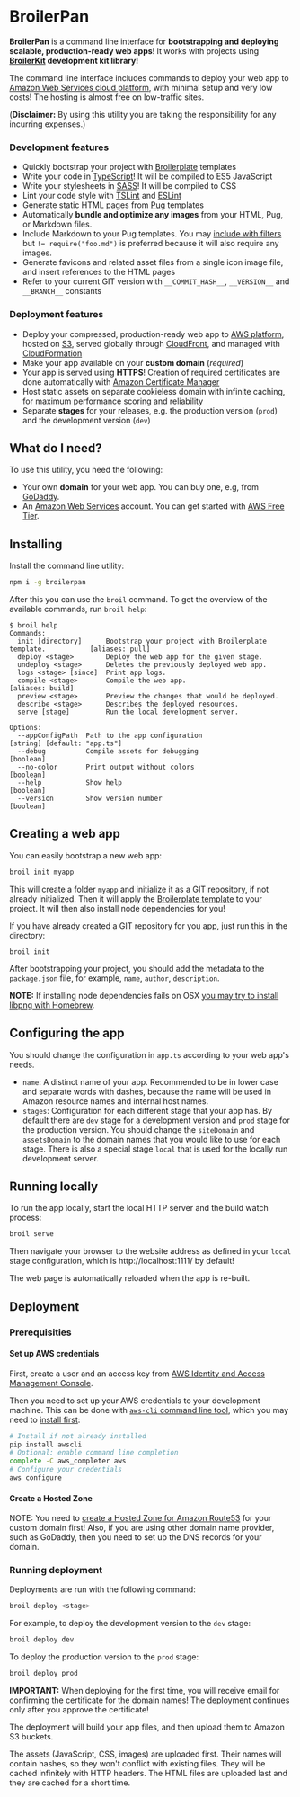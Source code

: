 # BroilerPan

**BroilerPan** is a command line interface for **bootstrapping and deploying scalable, production-ready web apps**! It works with projects using **[BroilerKit](https://github.com/ktkiiski/broilerkit.git) development kit library!**

The command line interface includes commands to deploy your web app to [Amazon Web Services cloud platform](https://aws.amazon.com/), with minimal setup and very low costs! The hosting is almost free on low-traffic sites.

(**Disclaimer:** By using this utility you are taking the responsibility for any incurring expenses.)

### Development features

- Quickly bootstrap your project with [Broilerplate](https://github.com/ktkiiski/broilerplate.git) templates
- Write your code in [TypeScript](http://www.typescriptlang.org/)! It will be compiled to ES5 JavaScript
- Write your stylesheets in [SASS](http://sass-lang.com/)! It will be compiled to CSS
- Lint your code style with [TSLint](https://palantir.github.io/tslint/) and [ESLint](http://eslint.org/)
- Generate static HTML pages from [Pug](https://pugjs.org/) templates
- Automatically **bundle and optimize any images** from your HTML, Pug, or Markdown files.
- Include Markdown to your Pug templates. You may [include with filters](https://pugjs.org/language/includes.html#including-filtered-text) but `!= require("foo.md")` is preferred because it will also require any images.
- Generate favicons and related asset files from a single icon image file, and insert references to the HTML pages
- Refer to your current GIT version with `__COMMIT_HASH__`, `__VERSION__` and `__BRANCH__` constants

### Deployment features

- Deploy your compressed, production-ready web app to [AWS platform](https://aws.amazon.com/), hosted on [S3](https://aws.amazon.com/s3/), served globally through [CloudFront](https://aws.amazon.com/cloudfront/), and managed with [CloudFormation](https://aws.amazon.com/cloudformation/)
- Make your app available on your **custom domain** (_required_)
- Your app is served using **HTTPS**! Creation of required certificates are done automatically with [Amazon Certificate Manager](https://aws.amazon.com/certificate-manager/)
- Host static assets on separate cookieless domain with infinite caching, for maximum performance scoring and reliability
- Separate **stages** for your releases, e.g. the production version (`prod`) and the development version (`dev`)

## What do I need?

To use this utility, you need the following:

- Your own **domain** for your web app. You can buy one, e.g, from [GoDaddy](https://www.godaddy.com/domains).
- An [Amazon Web Services](https://aws.amazon.com/) account. You can get started with [AWS Free Tier](https://aws.amazon.com/free/).

## Installing

Install the command line utility:

```bash
npm i -g broilerpan
```

After this you can use the `broil` command. To get the overview of the available commands, run `broil help`:

```
$ broil help
Commands:
  init [directory]      Bootstrap your project with Broilerplate template.           [aliases: pull]
  deploy <stage>        Deploy the web app for the given stage.
  undeploy <stage>      Deletes the previously deployed web app.
  logs <stage> [since]  Print app logs.
  compile <stage>       Compile the web app.                                        [aliases: build]
  preview <stage>       Preview the changes that would be deployed.
  describe <stage>      Describes the deployed resources.
  serve [stage]         Run the local development server.

Options:
  --appConfigPath  Path to the app configuration                        [string] [default: "app.ts"]
  --debug          Compile assets for debugging                                            [boolean]
  --no-color       Print output without colors                                             [boolean]
  --help           Show help                                                               [boolean]
  --version        Show version number                                                     [boolean]
```

## Creating a web app

You can easily bootstrap a new web app:

```bash
broil init myapp
```

This will create a folder `myapp` and initialize it as a GIT repository, if not already initialized. Then it will apply the [Broilerplate template](https://github.com/ktkiiski/broilerplate.git) to your project. It will then also install node dependencies for you!

If you have already created a GIT repository for you app, just run this in the directory:

```
broil init
```

After bootstrapping your project, you should add the metadata to the `package.json` file, for example, `name`, `author`, `description`.

**NOTE:** If installing node dependencies fails on OSX [you may try to install libpng with Homebrew](https://github.com/tcoopman/image-webpack-loader#libpng-issues).


## Configuring the app

You should change the configuration in `app.ts` according to your web app's needs.

- `name`: A distinct name of your app. Recommended to be in lower case and separate words with dashes, because the name will be used in Amazon resource names and internal host names.
- `stages`: Configuration for each different stage that your app has. By default there are `dev` stage for a development version and `prod` stage for the production version. You should change the `siteDomain` and `assetsDomain` to the domain names that you would like to use for each stage. There is also a special stage `local` that is used for the locally run development server.

## Running locally

To run the app locally, start the local HTTP server and the build watch process:

```bash
broil serve
```

Then navigate your browser to the website address as defined in your `local` stage configuration, which is http://localhost:1111/ by default!

The web page is automatically reloaded when the app is re-built.


## Deployment

### Prerequisities

#### Set up AWS credentials

First, create a user and an access key from [AWS Identity and Access Management Console](https://console.aws.amazon.com/iam).

Then you need to set up your AWS credentials to your development machine.
This can be done with [`aws-cli` command line tool](https://github.com/aws/aws-cli), which you may need to [install first](http://docs.aws.amazon.com/cli/latest/userguide/installing.html):

```bash
# Install if not already installed
pip install awscli
# Optional: enable command line completion
complete -C aws_completer aws
# Configure your credentials
aws configure
```

#### Create a Hosted Zone

NOTE: You need to [create a Hosted Zone for Amazon Route53](http://docs.aws.amazon.com/AmazonS3/latest/dev/website-hosting-custom-domain-walkthrough.html#root-domain-walkthrough-switch-to-route53-as-dnsprovider) for your custom domain first! Also, if you are using other domain name provider, such as GoDaddy, then you need to set up the DNS records for your domain.

### Running deployment

Deployments are run with the following command:

```bash
broil deploy <stage>
```

For example, to deploy the development version to the `dev` stage:

```bash
broil deploy dev
```

To deploy the production version to the `prod` stage:

```bash
broil deploy prod
```

**IMPORTANT:** When deploying for the first time, you will receive email for confirming the certificate for the domain names!
The deployment continues only after you approve the certificate!

The deployment will build your app files, and then upload them to Amazon S3 buckets.

The assets (JavaScript, CSS, images) are uploaded first. Their names will contain hashes, so they won't conflict with existing files.
They will be cached infinitely with HTTP headers.
The HTML files are uploaded last and they are cached for a short time.
